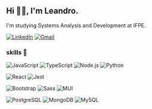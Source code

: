 ## Hi 🖐🏻, I'm Leandro.

I'm studying Systems Analysis and Development at IFPE.

[![LinkedIn](https://custom-icon-badges.demolab.com/badge/LinkedIn-0d0d0d?style=flat-square&logo=linkedin-white&logoColor=fff)](https://www.linkedin.com/in/leandrosilvaz/)
[![Gmail](https://img.shields.io/badge/Gmail-0d0d0d?style=flat-square&logo=gmail&logoColor=white)](mailto:leandrosilvazw25@gmail.com)

###

### skills 🧠

![JavaScript](https://img.shields.io/badge/JavaScript-0d0d0d?style=flat-square&logo=javascript&logoColor=F7DF1E)
![TypeScript](https://img.shields.io/badge/TypeScript-0d0d0d?style=flat-square&logo=typescript&logoColor=3178C6)
![Node.js](https://img.shields.io/badge/Node.js-0d0d0d?style=flat-square&logo=nodedotjs&logoColor=339933)
![Python](https://img.shields.io/badge/Python-0d0d0d?style=flat-square&logo=python&logoColor=3776AB)

![React](https://img.shields.io/badge/React-0d0d0d?style=flat-square&logo=react&logoColor=61DBFB)
![Jest](https://img.shields.io/badge/Jest-0d0d0d?style=flat-square&logo=jest&logoColor=C21325)

![Bootstrap](https://img.shields.io/badge/Bootstrap-0d0d0d?style=flat-square&logo=bootstrap&logoColor=7952B3)
![Sass](https://img.shields.io/badge/Sass-0d0d0d?style=flat-square&logo=sass&logoColor=CC6699)
![MUI](https://img.shields.io/badge/MUI-0d0d0d?style=flat-square&logo=mui&logoColor=0081CB)

![PostgreSQL](https://img.shields.io/badge/PostgreSQL-0d0d0d?style=flat-square&logo=postgresql&logoColor=4169E1)
![MongoDB](https://img.shields.io/badge/MongoDB-0d0d0d?style=flat-square&logo=mongodb&logoColor=47A248)
![MySQL](https://img.shields.io/badge/MySQL-0d0d0d?style=flat-square&logo=mysql&logoColor=4479A1)
